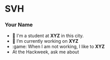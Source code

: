 # SVH
### Your Name 

- :school: I'm a student at **XYZ** in this city.
- 🔭 I’m currently working on  **XYZ**
- :game: When I am not working, I like to **XYZ**
- At the Hackweek, ask me about <some areas of expertise>
